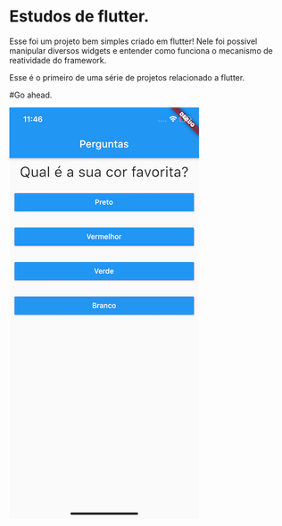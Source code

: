 # Estudos de flutter.

Esse foi um projeto bem simples criado em flutter!
Nele foi possivel manipular diversos widgets e entender como funciona o mecanismo de reatividade do framework.

Esse é o primeiro de uma série de projetos relacionado a flutter.

#Go ahead.


![Alt text](thumb.png "Title")
